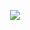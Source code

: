 <p align="center">
    <img src="https://skillicons.dev/icons?i=git,js,html,css" />
</p>



<!---
    Template Name: MyResume
    Template URL: https://bootstrapmade.com/free-html-bootstrap-template-my-resume/
    Author: BootstrapMade.com
    License: https://bootstrapmade.com/license/
--->
